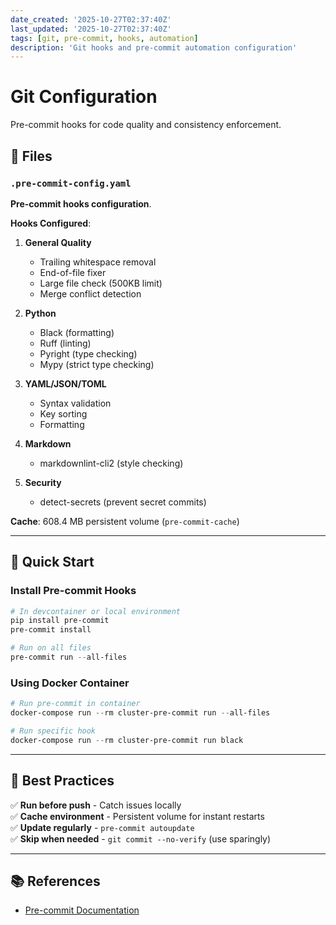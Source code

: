 ```yaml
---
date_created: '2025-10-27T02:37:40Z'
last_updated: '2025-10-27T02:37:40Z'
tags: [git, pre-commit, hooks, automation]
description: 'Git hooks and pre-commit automation configuration'
---
```


# Git Configuration

Pre-commit hooks for code quality and consistency enforcement.

## 📁 Files

### `.pre-commit-config.yaml`
**Pre-commit hooks configuration**.

**Hooks Configured**:

1. **General Quality**
   - Trailing whitespace removal
   - End-of-file fixer
   - Large file check (500KB limit)
   - Merge conflict detection

2. **Python**
   - Black (formatting)
   - Ruff (linting)
   - Pyright (type checking)
   - Mypy (strict type checking)

3. **YAML/JSON/TOML**
   - Syntax validation
   - Key sorting
   - Formatting

4. **Markdown**
   - markdownlint-cli2 (style checking)

5. **Security**
   - detect-secrets (prevent secret commits)

**Cache**: 608.4 MB persistent volume (`pre-commit-cache`)

---

## 🚀 Quick Start

### Install Pre-commit Hooks

```powershell
# In devcontainer or local environment
pip install pre-commit
pre-commit install

# Run on all files
pre-commit run --all-files
```

### Using Docker Container

```powershell
# Run pre-commit in container
docker-compose run --rm cluster-pre-commit run --all-files

# Run specific hook
docker-compose run --rm cluster-pre-commit run black
```

---

## 🎯 Best Practices

✅ **Run before push** - Catch issues locally  
✅ **Cache environment** - Persistent volume for instant restarts  
✅ **Update regularly** - `pre-commit autoupdate`  
✅ **Skip when needed** - `git commit --no-verify` (use sparingly)  

---

## 📚 References

- [Pre-commit Documentation](https://pre-commit.com/)

